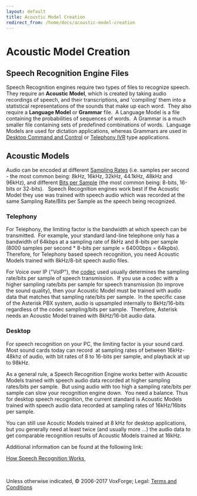 ```yaml
---
layout: default
title: Acoustic Model Creation
redirect_from: /home/docs/acoustic-model-creation
---
```


Acoustic Model Creation
=======================

Speech Recognition Engine Files 
--------------------------------

Speech Recognition engines require two types of files to recognize speech.  They require an **Acoustic Model**, which is created by taking audio recordings of speech, and their transcriptions, and 'compiling' them into a statistical representations of the sounds that make up each word.  They also require a **Language Model** or **Grammar** file.  A Language Model is a file containing the probabilities of sequences of words.  A Grammar is a much smaller file containing sets of predefined combinations of words.  Language Models are used for dictation applications, whereas Grammars are used in [Desktop Command and Control] or [Telephony IVR] type applications.

Acoustic Models 
----------------

Audio can be encoded at different [Sampling Rates] (i.e. samples per second - the most common being: 8kHz, 16kHz, 32kHz, 44.1kHz, 48kHz and 96kHz), and different [Bits per Sample][Sampling Rates] (the most common being: 8-bits, 16-bits or 32-bits).   Speech Recognition engines work best if the Acoustic Model they use was trained with speech audio which was recorded at the same Sampling Rate/Bits per Sample as the speech being recognized. 

### Telephony 

For Telephony, the limiting factor is the bandwidth at which speech can be transmitted.  For example, your standard land-line telephone only has a bandwidth of 64kbps at a sampling rate of 8kHz and 8-bits per sample (8000 samples per second \* 8-bits per sample = 64000bps = 64kpbs).  Therefore, for Telephony based speech recognition, you need Acoustic Models trained with 8kHz/8-bit speech audio files. 

For Voice over IP ("VoIP"), the [codec] used usually determines the sampling rate/bits per sample of speech transmission.  If you use a codec with a higher sampling rate/bits per sample for speech transmission (to improve the sound quality), then your Acoustic Model must be trained with audio data that matches that sampling rate/bits per sample.  In the specific case of the Asterisk PBX system, audio is upsampled internally to 8kHz/16-bits regardless of the codec sampling/bits per sample.  Therefore, Asterisk needs an Acoustic Model trained with 8kHz/16-bit audio data.

### Desktop 

For speech recognition on your PC, the limiting factor is your sound card.  Most sound cards today can record  at sampling rates of between 16kHz-48khz of audio, with bit rates of 8 to 16-bits per sample, and playback at up to 98kHz.

As a general rule, a Speech Recognition Engine works better with Acoustic Models trained with speech audio data recorded at higher sampling rates/bits per sample.  But using audio with too high a sampling rate/bits per sample can slow your recognition engine down.  You need a balance. Thus for desktop speech recognition, the current standard is Acoustic Models trained with speech audio data recorded at sampling rates of 16kHz/16bits per sample.

You can still use Acoutic Models trained at 8 kHz for desktop applications, but you generally need at least twice (and usually more ...) the audio data to get comparable recognition results of Acoustic Models trained at 16kHz. 

Additional information can be found at the following link:

[How Speech Recognition Works ]

 


Unless otherwise indicated, © 2006-2017 VoxForge; Legal: [Terms and Conditions]

  [Desktop Command and Control]: /home/docs/faq/faq/what-is-a-desktop-command-and-control-application
  [Telephony IVR]: /home/docs/faq/faq/what-is-telephony-ivr
  [Sampling Rates]: /home/docs/faq/faq/what-are-sampling-rate-and-bits-per-sample
  [codec]: /home/docs/faq/faq/what-is-a-codec
  [How Speech Recognition Works ]: http://project.uet.itgo.com/speech.htm
  [Sampling rate and Nyquist frequency]: /home/docs/acoustic-model-creation/comments/sampling-rate-and-nyquist-frequency#uLlmNV_c82azVazrg_CdUw
  [SPEECH and LANGUAGE PROCESSING]: http://www.cs.colorado.edu/%7Emartin/slp2.html
  [Daniel Jurafsky]: http://www.stanford.edu/%7Ejurafsky
  [James H. Marti]: http://www.cs.colorado.edu/%7Emartin/
  [Terms and Conditions]: http://www.voxforge.org/home/about/legal
